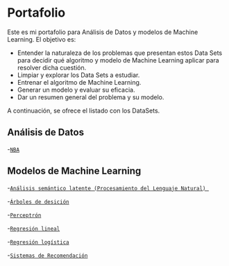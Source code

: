 # Portafolio

Este es mi portafolio para Análisis de Datos y modelos de Machine Learning. El objetivo es:

- Entender la naturaleza de los problemas que presentan estos Data Sets para decidir qué algoritmo y modelo de Machine Learning aplicar para resolver dicha cuestión. 
- Limpiar y explorar los Data Sets a estudiar.
- Entrenar el algoritmo de Machine Learning.
- Generar un modelo y evaluar su eficacia.
- Dar un resumen general del problema y su modelo. 

A continuación, se ofrece el listado con los DataSets.

## Análisis de Datos 

-[`NBA`](https://github.com/ElAleph25/Projectos-del-Portafolio-/blob/main/ClasificadorRese%C3%B1asHoteles/README.md)


## Modelos de Machine Learning

-[`Análisis semántico latente (Procesamiento del Lenguaje Natural) `](https://github.com/ElAleph25/Projectos-del-Portafolio-/tree/main/An%C3%A1lisisSem%C3%A1nticoLatente)

-[`Árboles de desición`](https://github.com/ElAleph25/Projectos-del-Portafolio-/blob/main/%C3%81rbolesDeDesici%C3%B3n/README.md)

-[`Perceptrón`](https://github.com/ElAleph25/Projectos-del-Portafolio-/blob/main/Perceptr%C3%B3nLineal/README.md)

-[`Regresión lineal`](https://github.com/ElAleph25/Projectos-del-Portafolio-/blob/main/ClasificadorRese%C3%B1asHoteles/README.md)

-[`Regresión logística`](https://github.com/ElAleph25/Projectos-del-Portafolio-/blob/main/Regresi%C3%B3nLog%C3%ADstica/README.md)

-[`Sistemas de Recomendación`](https://github.com/ElAleph25/Projectos-del-Portafolio-/blob/main/ClasificadorRese%C3%B1asHoteles/README.md)






